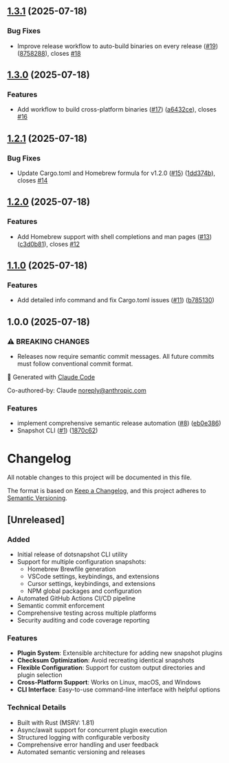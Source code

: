 ## [1.3.1](https://github.com/tomerlichtash/dotsnapshot/compare/v1.3.0...v1.3.1) (2025-07-18)

### Bug Fixes

* Improve release workflow to auto-build binaries on every release ([#19](https://github.com/tomerlichtash/dotsnapshot/issues/19)) ([8758288](https://github.com/tomerlichtash/dotsnapshot/commit/875828857ae1579f6e69517ec6e9fca315b8d0ec)), closes [#18](https://github.com/tomerlichtash/dotsnapshot/issues/18)

## [1.3.0](https://github.com/tomerlichtash/dotsnapshot/compare/v1.2.1...v1.3.0) (2025-07-18)

### Features

* Add workflow to build cross-platform binaries ([#17](https://github.com/tomerlichtash/dotsnapshot/issues/17)) ([a6432ce](https://github.com/tomerlichtash/dotsnapshot/commit/a6432ceff2a5d5affacc90fff3025de12dccea4f)), closes [#16](https://github.com/tomerlichtash/dotsnapshot/issues/16)

## [1.2.1](https://github.com/tomerlichtash/dotsnapshot/compare/v1.2.0...v1.2.1) (2025-07-18)

### Bug Fixes

* Update Cargo.toml and Homebrew formula for v1.2.0 ([#15](https://github.com/tomerlichtash/dotsnapshot/issues/15)) ([1dd374b](https://github.com/tomerlichtash/dotsnapshot/commit/1dd374b7aa95feca177f8fd2489b586c431e3c58)), closes [#14](https://github.com/tomerlichtash/dotsnapshot/issues/14)

## [1.2.0](https://github.com/tomerlichtash/dotsnapshot/compare/v1.1.0...v1.2.0) (2025-07-18)

### Features

* Add Homebrew support with shell completions and man pages ([#13](https://github.com/tomerlichtash/dotsnapshot/issues/13)) ([c3d0b81](https://github.com/tomerlichtash/dotsnapshot/commit/c3d0b813357655ec4899c93df6ad6eda5bbf27b8)), closes [#12](https://github.com/tomerlichtash/dotsnapshot/issues/12)

## [1.1.0](https://github.com/tomerlichtash/dotsnapshot/compare/v1.0.0...v1.1.0) (2025-07-18)

### Features

* Add detailed info command and fix Cargo.toml issues ([#11](https://github.com/tomerlichtash/dotsnapshot/issues/11)) ([b785130](https://github.com/tomerlichtash/dotsnapshot/commit/b785130a117293a94b24a38b2a845fd19c7a8477))

## 1.0.0 (2025-07-18)

### ⚠ BREAKING CHANGES

* Releases now require semantic commit messages.
All future commits must follow conventional commit format.

🤖 Generated with [Claude Code](https://claude.ai/code)

Co-authored-by: Claude <noreply@anthropic.com>

### Features

* implement comprehensive semantic release automation ([#8](https://github.com/tomerlichtash/dotsnapshot/issues/8)) ([eb0e386](https://github.com/tomerlichtash/dotsnapshot/commit/eb0e386fcab7be8a5c7ea64dae46f8ef1d3bd5f0))
* Snapshot CLI ([#1](https://github.com/tomerlichtash/dotsnapshot/issues/1)) ([1870c62](https://github.com/tomerlichtash/dotsnapshot/commit/1870c62c4aa7cc156233c772d79a2afefd9905e3))

# Changelog

All notable changes to this project will be documented in this file.

The format is based on [Keep a Changelog](https://keepachangelog.com/en/1.0.0/),
and this project adheres to [Semantic Versioning](https://semver.org/spec/v2.0.0.html).

## [Unreleased]

### Added
- Initial release of dotsnapshot CLI utility
- Support for multiple configuration snapshots:
  - Homebrew Brewfile generation
  - VSCode settings, keybindings, and extensions
  - Cursor settings, keybindings, and extensions  
  - NPM global packages and configuration
- Automated GitHub Actions CI/CD pipeline
- Semantic commit enforcement
- Comprehensive testing across multiple platforms
- Security auditing and code coverage reporting

### Features
- **Plugin System**: Extensible architecture for adding new snapshot plugins
- **Checksum Optimization**: Avoid recreating identical snapshots
- **Flexible Configuration**: Support for custom output directories and plugin selection
- **Cross-Platform Support**: Works on Linux, macOS, and Windows
- **CLI Interface**: Easy-to-use command-line interface with helpful options

### Technical Details
- Built with Rust (MSRV: 1.81)
- Async/await support for concurrent plugin execution
- Structured logging with configurable verbosity
- Comprehensive error handling and user feedback
- Automated semantic versioning and releases
